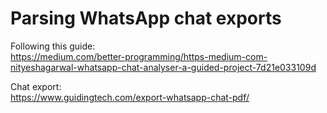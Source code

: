 # Parsing WhatsApp chat exports
Following this guide:  
https://medium.com/better-programming/https-medium-com-nityeshagarwal-whatsapp-chat-analyser-a-guided-project-7d21e033109d

Chat export:  
https://www.guidingtech.com/export-whatsapp-chat-pdf/